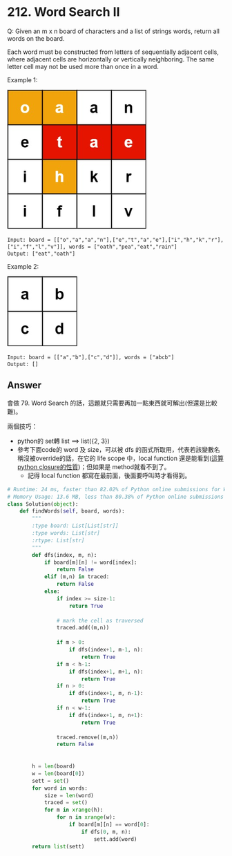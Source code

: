 # 212. Word Search II
Q: Given an m x n board of characters and a list of strings words, return all words on the board.

Each word must be constructed from letters of sequentially adjacent cells, where adjacent cells are horizontally or vertically neighboring. The same letter cell may not be used more than once in a word.

Example 1:

![1](imgs/212_1.jpg)
```
Input: board = [["o","a","a","n"],["e","t","a","e"],["i","h","k","r"],["i","f","l","v"]], words = ["oath","pea","eat","rain"]
Output: ["eat","oath"]
```
Example 2:

![2](imgs/212_2.jpg)
```
Input: board = [["a","b"],["c","d"]], words = ["abcb"]
Output: []
```
## Answer
會做 79. Word Search 的話，這題就只需要再加一點東西就可解出(但還是比較難)。

兩個技巧：
* python的 set轉 list ==> list({2, 3})
* 參考下面code的 word 及 size，可以被 dfs 的函式所取用，代表若該變數名稱沒被override的話，在它的 life scope 中，local function 還是能看到([這算python closure的性質](http://zetcode.com/python/python-closures/#:~:text=A%20closure%20is%20a%20nested,it%20is%20a%20nested%20function))；但如果是 method就看不到了。
    * 記得 local function 都寫在最前面，後面要呼叫時才看得到。

```python
# Runtime: 24 ms, faster than 82.02% of Python online submissions for Word Search II.
# Memory Usage: 13.6 MB, less than 80.38% of Python online submissions for Word Search II.
class Solution(object):
    def findWords(self, board, words):
        """
        :type board: List[List[str]]
        :type words: List[str]
        :rtype: List[str]
        """
        def dfs(index, m, n):
            if board[m][n] != word[index]:
                return False
            elif (m,n) in traced:
                return False
            else:
                if index >= size-1:
                    return True
                
                # mark the cell as traversed
                traced.add((m,n))

                if m > 0:
                    if dfs(index+1, m-1, n):
                        return True
                if m < h-1:
                    if dfs(index+1, m+1, n):
                        return True
                if n > 0:
                    if dfs(index+1, m, n-1):
                        return True
                if n < w-1:
                    if dfs(index+1, m, n+1):
                        return True
                    
                traced.remove((m,n))
                return False


        h = len(board)
        w = len(board[0])
        sett = set()
        for word in words:
            size = len(word)
            traced = set()
            for m in xrange(h):
                for n in xrange(w):
                    if board[m][n] == word[0]:
                        if dfs(0, m, n):
                            sett.add(word)
        return list(sett)
```